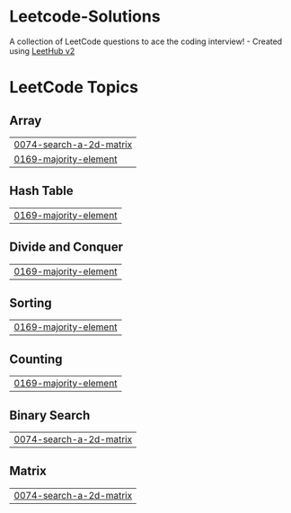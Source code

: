 # Leetcode-Solutions
A collection of LeetCode questions to ace the coding interview! - Created using [LeetHub v2](https://github.com/arunbhardwaj/LeetHub-2.0)

<!---LeetCode Topics Start-->
# LeetCode Topics
## Array
|  |
| ------- |
| [0074-search-a-2d-matrix](https://github.com/RuthinAustac/Leetcode-Solutions/tree/master/0074-search-a-2d-matrix) |
| [0169-majority-element](https://github.com/RuthinAustac/Leetcode-Solutions/tree/master/0169-majority-element) |
## Hash Table
|  |
| ------- |
| [0169-majority-element](https://github.com/RuthinAustac/Leetcode-Solutions/tree/master/0169-majority-element) |
## Divide and Conquer
|  |
| ------- |
| [0169-majority-element](https://github.com/RuthinAustac/Leetcode-Solutions/tree/master/0169-majority-element) |
## Sorting
|  |
| ------- |
| [0169-majority-element](https://github.com/RuthinAustac/Leetcode-Solutions/tree/master/0169-majority-element) |
## Counting
|  |
| ------- |
| [0169-majority-element](https://github.com/RuthinAustac/Leetcode-Solutions/tree/master/0169-majority-element) |
## Binary Search
|  |
| ------- |
| [0074-search-a-2d-matrix](https://github.com/RuthinAustac/Leetcode-Solutions/tree/master/0074-search-a-2d-matrix) |
## Matrix
|  |
| ------- |
| [0074-search-a-2d-matrix](https://github.com/RuthinAustac/Leetcode-Solutions/tree/master/0074-search-a-2d-matrix) |
<!---LeetCode Topics End-->
